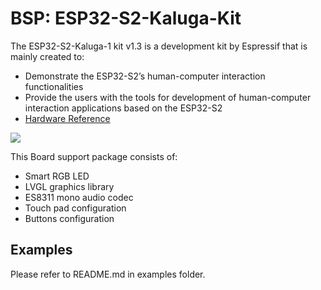 # BSP: ESP32-S2-Kaluga-Kit

The ESP32-S2-Kaluga-1 kit v1.3 is a development kit by Espressif that is mainly created to:

* Demonstrate the ESP32-S2’s human-computer interaction functionalities
* Provide the users with the tools for development of human-computer interaction applications based on the ESP32-S2
* [Hardware Reference](https://docs.espressif.com/projects/esp-idf/en/latest/esp32s2/hw-reference/esp32s2/user-guide-esp32-s2-kaluga-1-kit.html)

![](https://dl.espressif.com/dl/schematics/pictures/esp32-s2-kaluga-1-kit-v1.0-3d.png)

This Board support package consists of:
* Smart RGB LED
* LVGL graphics library
* ES8311 mono audio codec
* Touch pad configuration
* Buttons configuration

## Examples
Please refer to README.md in examples folder.
